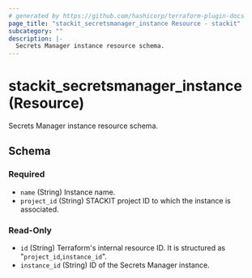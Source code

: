```yaml
---
# generated by https://github.com/hashicorp/terraform-plugin-docs
page_title: "stackit_secretsmanager_instance Resource - stackit"
subcategory: ""
description: |-
  Secrets Manager instance resource schema.
---
```


# stackit_secretsmanager_instance (Resource)

Secrets Manager instance resource schema.



<!-- schema generated by tfplugindocs -->
## Schema

### Required

- `name` (String) Instance name.
- `project_id` (String) STACKIT project ID to which the instance is associated.

### Read-Only

- `id` (String) Terraform's internal resource ID. It is structured as "`project_id`,`instance_id`".
- `instance_id` (String) ID of the Secrets Manager instance.

